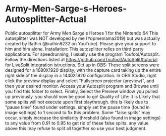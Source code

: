 # Army-Men-Sarge-s-Heroes-Autosplitter-Actual
Public autosplitter for Army Men Sarge's Heroes 1 for the Nintendo 64
This autosplitter was NOT developed by me (Yopmemama2019) but was actually created by Rathin (@rathin6232 on YouTube). Please give your support to him and him alone. Installation: This autosplitter relies on third party applications. For speedrunning, I usually use the program Toufool/Autosplit. Follow the directions listed at https://github.com/Toufool/AutoSplit#tutorial for LiveSplit integration istructions. Set up in OBS: These split screens were designed for a 1080X1920 display, with the capture card taking up the entire right side of the display in a 1440X1920 configuration. In OBS Studio, right click the preview display and select "Fullscreen projector (preview)", and then your desired monitor. Access your Autosplit program and Browse until you find this folder to select. Finally, Select the Preview window you pulled up previously. you should now be good to go! Quality of Life: It is Likely that some splits will not execute upon first playthrough. this is likely due to "pause time" found under settings. simply set the pause time (found in image settings) to 1 second to fix this problem. Some "false splits" may occur, simply increase the similarity threshold (also found in image settings) to any value from 0.91 to 0.95 to get rid of these false splits. any value above this may refuse to split all together so use your best judgment.
